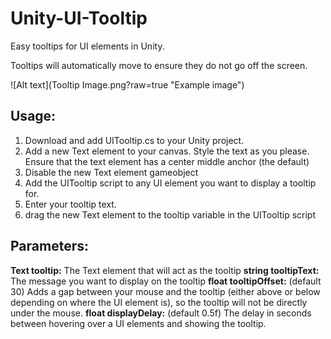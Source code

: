 # Unity-UI-Tooltip
Easy tooltips for UI elements in Unity.

Tooltips will automatically move to ensure they do not go off the screen.

![Alt text](Tooltip Image.png?raw=true "Example image")

## Usage:

1) Download and add UITooltip.cs to your Unity project.
2) Add a new Text element to your canvas. Style the text as you please. Ensure that the text element has a center middle anchor (the default)
3) Disable the new Text element gameobject
4) Add the UITooltip script to any UI element you want to display a tooltip for.
5) Enter your tooltip text.
6) drag the new Text element to the tooltip variable in the UITooltip script

## Parameters:
**Text tooltip:** The Text element that will act as the tooltip
**string tooltipText:** The message you want to display on the tooltip
**float tooltipOffset:** (default 30) Adds a gap between your mouse and the tooltip (either above or below depending on where the UI element is), so the tooltip will not be directly under the mouse.
**float displayDelay:** (default 0.5f) The delay in seconds between hovering over a UI elements and showing the tooltip.



